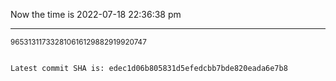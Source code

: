 Now the time is 2022-07-18 22:36:38 pm

---

<small>965313117332810616129882919920747</small>

```txt

Latest commit SHA is: edec1d06b805831d5efedcbb7bde820eada6e7b8
```
